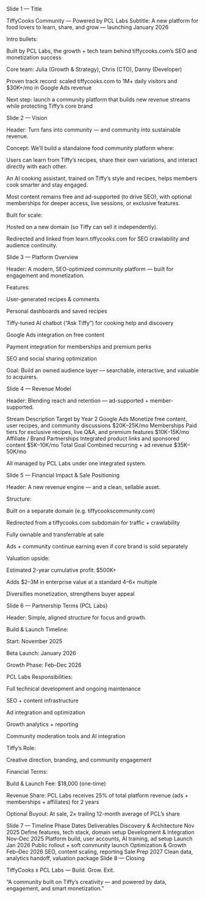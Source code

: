 Slide 1 — Title

TiffyCooks Community — Powered by PCL Labs
Subtitle: A new platform for food lovers to learn, share, and grow — launching January 2026

Intro bullets:

Built by PCL Labs, the growth + tech team behind tiffycooks.com’s SEO and monetization success

Core team: Julia (Growth & Strategy), Chris (CTO), Danny (Developer)

Proven track record: scaled tiffycooks.com to 1M+ daily visitors and $30K+/mo in Google Ads revenue

Next step: launch a community platform that builds new revenue streams while protecting Tiffy’s core brand

Slide 2 — Vision

Header:
Turn fans into community — and community into sustainable revenue.

Concept:
We’ll build a standalone food community platform where:

Users can learn from Tiffy’s recipes, share their own variations, and interact directly with each other.

An AI cooking assistant, trained on Tiffy’s style and recipes, helps members cook smarter and stay engaged.

Most content remains free and ad-supported (to drive SEO), with optional memberships for deeper access, live sessions, or exclusive features.

Built for scale:

Hosted on a new domain (so Tiffy can sell it independently).

Redirected and linked from learn.tiffycooks.com for SEO crawlability and audience continuity.

Slide 3 — Platform Overview

Header:
A modern, SEO-optimized community platform — built for engagement and monetization.

Features:

User-generated recipes & comments

Personal dashboards and saved recipes

Tiffy-tuned AI chatbot (“Ask Tiffy”) for cooking help and discovery

Google Ads integration on free content

Payment integration for memberships and premium perks

SEO and social sharing optimization

Goal:
Build an owned audience layer — searchable, interactive, and valuable to acquirers.

Slide 4 — Revenue Model

Header:
Blending reach and retention — ad-supported + member-supported.

Stream	Description	Target by Year 2
Google Ads	Monetize free content, user recipes, and community discussions	$20K–25K/mo
Memberships	Paid tiers for exclusive recipes, live Q&A, and premium features	$10K–15K/mo
Affiliate / Brand Partnerships	Integrated product links and sponsored content	$5K–10K/mo
Total Goal	Combined recurring + ad revenue	$35K–50K/mo

All managed by PCL Labs under one integrated system.

Slide 5 — Financial Impact & Sale Positioning

Header:
A new revenue engine — and a clean, sellable asset.

Structure:

Built on a separate domain (e.g. tiffycookscommunity.com)

Redirected from a tiffycooks.com subdomain for traffic + crawlability

Fully ownable and transferrable at sale

Ads + community continue earning even if core brand is sold separately

Valuation upside:

Estimated 2-year cumulative profit: $500K+

Adds $2–3M in enterprise value at a standard 4–6× multiple

Diversifies monetization, strengthens buyer appeal

Slide 6 — Partnership Terms (PCL Labs)

Header:
Simple, aligned structure for focus and growth.

Build & Launch Timeline:

Start: November 2025

Beta Launch: January 2026

Growth Phase: Feb–Dec 2026

PCL Labs Responsibilities:

Full technical development and ongoing maintenance

SEO + content infrastructure

Ad integration and optimization

Growth analytics + reporting

Community moderation tools and AI integration

Tiffy’s Role:

Creative direction, branding, and community engagement

Financial Terms:

Build & Launch Fee: $18,000 (one-time)

Revenue Share: PCL Labs receives 25% of total platform revenue (ads + memberships + affiliates) for 2 years

Optional Buyout: At sale, 2× trailing 12-month average of PCL’s share

Slide 7 — Timeline
Phase	Dates	Deliverables
Discovery & Architecture	Nov 2025	Define features, tech stack, domain setup
Development & Integration	Nov–Dec 2025	Platform build, user accounts, AI training, ad setup
Launch	Jan 2026	Public rollout + soft community launch
Optimization & Growth	Feb–Dec 2026	SEO, content scaling, reporting
Sale Prep	2027	Clean data, analytics handoff, valuation package
Slide 8 — Closing

TiffyCooks x PCL Labs — Build. Grow. Exit.

“A community built on Tiffy’s creativity — and powered by data, engagement, and smart monetization.”
